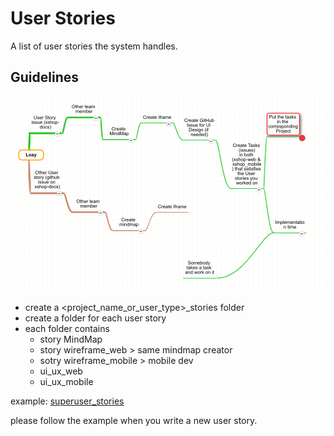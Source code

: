 # User Stories

A list of user stories the system handles.

## Guidelines

![Guidelines](../../assets/images/user_story_howto.png)

- create a \<project_name_or_user_type\>_stories folder
- create a folder for each user story
- each folder contains
  - story MindMap
  - story wireframe_web > same mindmap creator
  - sotry wireframe_mobile > mobile dev
  - ui_ux_web
  - ui_ux_mobile

example: [superuser_stories](./superuser_stories)

please follow the example when you write a new
user story.
